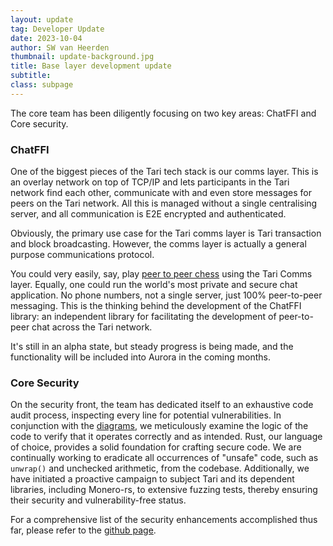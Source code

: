 ```yaml
---
layout: update
tag: Developer Update
date: 2023-10-04
author: SW van Heerden
thumbnail: update-background.jpg
title: Base layer development update
subtitle:
class: subpage
---
```


The core team has been diligently focusing on two key areas: ChatFFI and Core security.

### ChatFFI

One of the biggest pieces of the Tari tech stack is our comms layer. This is an overlay network on top of TCP/IP and lets participants in the Tari network find each other, communicate with and even store messages for peers on the Tari network. All this is managed without a single centralising server, and all communication is E2E encrypted and authenticated.

Obviously, the primary use case for the Tari comms layer is Tari transaction and block broadcasting. However, the comms layer is actually a general purpose communications protocol.

You could very easily, say, play [peer to peer chess](https://www.tari.com/privacy-chess/) using the Tari Comms layer. Equally, one could run the world's most private and secure chat application. No phone numbers, not a single server, just 100% peer-to-peer messaging. This is the thinking behind the development of the ChatFFI library: an independent library for facilitating the development of peer-to-peer chat across the Tari network.

It's still in an alpha state, but steady progress is being made, and the functionality will be included into Aurora in the coming months.

### Core Security

On the security front, the team has dedicated itself to an exhaustive code audit process, inspecting every line for potential vulnerabilities. In conjunction with the [diagrams](https://github.com/tari-project/tari/tree/development/docs/src/diagrams), we meticulously examine the logic of the code to verify that it operates correctly and as intended. Rust, our language of choice, provides a solid foundation for crafting secure code. We are continually working to eradicate all occurrences of "unsafe" code, such as `unwrap()` and unchecked arithmetic, from the codebase. Additionally, we have initiated a proactive campaign to subject Tari and its dependent libraries, including Monero-rs, to extensive fuzzing tests, thereby ensuring their security and vulnerability-free status.

For a comprehensive list of the security enhancements accomplished thus far, please refer to the [github page](https://github.com/tari-project/tari/pulls?q=is%3Apr+is%3Aclosed).
